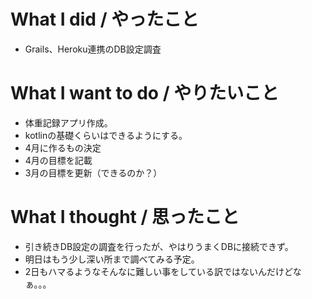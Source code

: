 # What I did / やったこと
- Grails、Heroku連携のDB設定調査

# What I want to do / やりたいこと
- 体重記録アプリ作成。
- kotlinの基礎くらいはできるようにする。
- 4月に作るもの決定
- 4月の目標を記載
- 3月の目標を更新（できるのか？）

# What I thought / 思ったこと
- 引き続きDB設定の調査を行ったが、やはりうまくDBに接続できず。
- 明日はもう少し深い所まで調べてみる予定。
- 2日もハマるようなそんなに難しい事をしている訳ではないんだけどなぁ。。。
